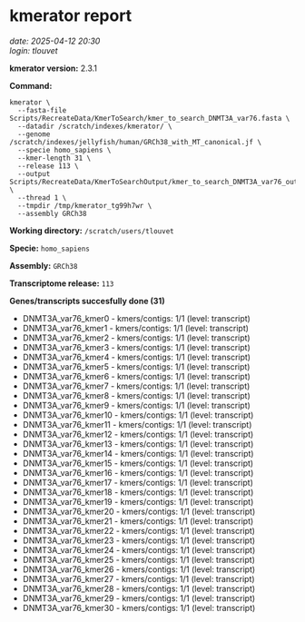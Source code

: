 # kmerator report
*date: 2025-04-12 20:30*  
*login: tlouvet*

**kmerator version:** 2.3.1

**Command:**

```
kmerator \
  --fasta-file Scripts/RecreateData/KmerToSearch/kmer_to_search_DNMT3A_var76.fasta \
  --datadir /scratch/indexes/kmerator/ \
  --genome /scratch/indexes/jellyfish/human/GRCh38_with_MT_canonical.jf \
  --specie homo_sapiens \
  --kmer-length 31 \
  --release 113 \
  --output Scripts/RecreateData/KmerToSearchOutput/kmer_to_search_DNMT3A_var76_output \
  --thread 1 \
  --tmpdir /tmp/kmerator_tg99h7wr \
  --assembly GRCh38
```

**Working directory:** `/scratch/users/tlouvet`

**Specie:** `homo_sapiens`

**Assembly:** `GRCh38`

**Transcriptome release:** `113`

**Genes/transcripts succesfully done (31)**

- DNMT3A_var76_kmer0 - kmers/contigs: 1/1 (level: transcript)
- DNMT3A_var76_kmer1 - kmers/contigs: 1/1 (level: transcript)
- DNMT3A_var76_kmer2 - kmers/contigs: 1/1 (level: transcript)
- DNMT3A_var76_kmer3 - kmers/contigs: 1/1 (level: transcript)
- DNMT3A_var76_kmer4 - kmers/contigs: 1/1 (level: transcript)
- DNMT3A_var76_kmer5 - kmers/contigs: 1/1 (level: transcript)
- DNMT3A_var76_kmer6 - kmers/contigs: 1/1 (level: transcript)
- DNMT3A_var76_kmer7 - kmers/contigs: 1/1 (level: transcript)
- DNMT3A_var76_kmer8 - kmers/contigs: 1/1 (level: transcript)
- DNMT3A_var76_kmer9 - kmers/contigs: 1/1 (level: transcript)
- DNMT3A_var76_kmer10 - kmers/contigs: 1/1 (level: transcript)
- DNMT3A_var76_kmer11 - kmers/contigs: 1/1 (level: transcript)
- DNMT3A_var76_kmer12 - kmers/contigs: 1/1 (level: transcript)
- DNMT3A_var76_kmer13 - kmers/contigs: 1/1 (level: transcript)
- DNMT3A_var76_kmer14 - kmers/contigs: 1/1 (level: transcript)
- DNMT3A_var76_kmer15 - kmers/contigs: 1/1 (level: transcript)
- DNMT3A_var76_kmer16 - kmers/contigs: 1/1 (level: transcript)
- DNMT3A_var76_kmer17 - kmers/contigs: 1/1 (level: transcript)
- DNMT3A_var76_kmer18 - kmers/contigs: 1/1 (level: transcript)
- DNMT3A_var76_kmer19 - kmers/contigs: 1/1 (level: transcript)
- DNMT3A_var76_kmer20 - kmers/contigs: 1/1 (level: transcript)
- DNMT3A_var76_kmer21 - kmers/contigs: 1/1 (level: transcript)
- DNMT3A_var76_kmer22 - kmers/contigs: 1/1 (level: transcript)
- DNMT3A_var76_kmer23 - kmers/contigs: 1/1 (level: transcript)
- DNMT3A_var76_kmer24 - kmers/contigs: 1/1 (level: transcript)
- DNMT3A_var76_kmer25 - kmers/contigs: 1/1 (level: transcript)
- DNMT3A_var76_kmer26 - kmers/contigs: 1/1 (level: transcript)
- DNMT3A_var76_kmer27 - kmers/contigs: 1/1 (level: transcript)
- DNMT3A_var76_kmer28 - kmers/contigs: 1/1 (level: transcript)
- DNMT3A_var76_kmer29 - kmers/contigs: 1/1 (level: transcript)
- DNMT3A_var76_kmer30 - kmers/contigs: 1/1 (level: transcript)
